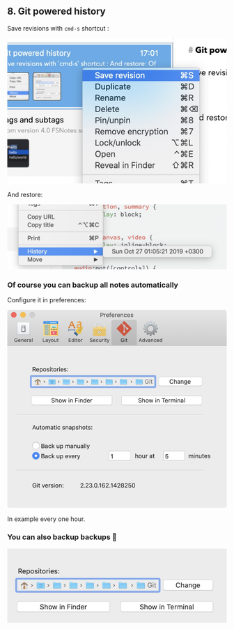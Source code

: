 ## 8. Git powered history

Save revisions with `cmd-s` shortcut :

![](assets/3d1952d0-88bb-472f-9ba2-ca57fafec9c9.jpg)

And restore:

![](assets/eedc77b8-dc1b-4924-856d-37c9247b4093.jpg)



### Of course you can backup all notes automatically

Configure it in preferences:

![](assets/634eb755-960d-4d9f-be8b-bdaad5aa4f6c.jpg)

In example every one hour.

### You can also backup backups 🤪

![](assets/e8a5ef3d-6a9a-44d6-b9ed-1fdc7d35117a.jpg)
